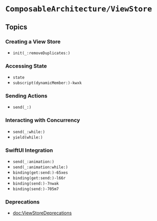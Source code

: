 # ``ComposableArchitecture/ViewStore``

## Topics

### Creating a View Store

<!--NB: DocC bug prevents the following from being resolved-->
<!--- ``init(_:)``-->
- ``init(_:removeDuplicates:)``

### Accessing State

- ``state``
- ``subscript(dynamicMember:)-kwxk``

### Sending Actions

- ``send(_:)``

### Interacting with Concurrency

- ``send(_:while:)``
- ``yield(while:)``

### SwiftUI Integration

- ``send(_:animation:)``
- ``send(_:animation:while:)``
- ``binding(get:send:)-65xes``
- ``binding(get:send:)-l66r``
- ``binding(send:)-7nwak``
- ``binding(send:)-705m7``
<!--NB: DocC bug prevents the following from being resolved-->
<!--- ``objectWillChange``-->

### Deprecations

- <doc:ViewStoreDeprecations>

